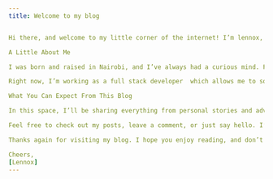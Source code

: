 ```yaml
---
title: Welcome to my blog


Hi there, and welcome to my little corner of the internet! I’m lennox, and I created this space to share my thoughts, experiences, and passions. Whether you’re here to learn more about my journey, get a glimpse into my day-to-day life, or just explore topics I find interesting, I’m glad you stopped by.

A Little About Me

I was born and raised in Nairobi, and I’ve always had a curious mind. From a young age, I loved  reading hiking and coding  which eventually turned into a lifelong passion. Over the years, I’ve grown to appreciate the beauty of  technology  and it has shaped who I am today.

Right now, I’m working as a full stack developer  which allows me to solve problems and create art. Outside of work, I’m constantly exploring new hobbies, whether it’s  cooking or simply enjoying time with friends and family.

What You Can Expect From This Blog

In this space, I’ll be sharing everything from personal stories and adventures to tips and advice on things I love. I’ll also be posting about  my latest improvement. I hope to connect with like-minded people and maybe even spark a few interesting conversations along the way!

Feel free to check out my posts, leave a comment, or just say hello. I’d love to hear from you!

Thanks again for visiting my blog. I hope you enjoy reading, and don’t forget to subscribe for updates.

Cheers,
[Lennox]
---
```


